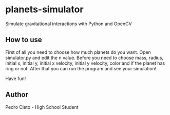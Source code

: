# planets-simulator
Simulate gravitational interactions with Python and OpenCV

## How to use

First of all you need to choose how much planets do you want. Open simulator.py and edit the n value.
Before you need to choose mass, radius, initial x, initial y, initial x velocity, initial y velocity, color and if the planet has ring or not. After that you can run the program and see your simulation!

Have fun!

## Author

Pedro Cleto - High School Student
